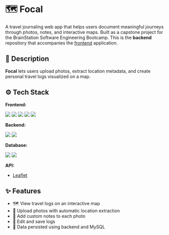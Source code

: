 # 🗺️ Focal

A travel journaling web app that helps users document meaningful journeys through photos, notes, and interactive maps. Built as a capstone project for the BrainStation Software Engineering Bootcamp.
This is the **backend** repository that accompanies the [frontend](https://github.com/jiinp2/jiin-park-capstone) application.

## 📖 Description

**Focal** lets users upload photos, extract location metadata, and create personal travel logs visualized on a map.

## ⚙️ Tech Stack

**Frontend:**
<p align="left">
  <img src="https://img.shields.io/badge/HTML5-E34F26?style=for-the-badge&logo=html5&logoColor=white" />
  <img src="https://img.shields.io/badge/CSS3-1572B6?style=for-the-badge&logo=css3&logoColor=white" />
  <img src="https://img.shields.io/badge/Sass-CC6699?style=for-the-badge&logo=sass&logoColor=white" />
  <img src="https://img.shields.io/badge/JavaScript-323330?style=for-the-badge&logo=javascript&logoColor=F7DF1E" />
  <img src="https://img.shields.io/badge/React-20232A?style=for-the-badge&logo=react&logoColor=61DAFB" />
</p>

**Backend:**
<p align="left">
  <img src="https://img.shields.io/badge/Node%20js-339933?style=for-the-badge&logo=nodedotjs&logoColor=white" />
  <img src="https://img.shields.io/badge/Express.js-000000?style=for-the-badge&logo=express&logoColor=white" />
</p>

**Database:**
<p align="left">
  <img src="https://img.shields.io/badge/MySQL-005C84?style=for-the-badge&logo=mysql&logoColor=white" />
  <img src="https://img.shields.io/badge/Knex.js-orange?style=for-the-badge" />
</p>

**API:**  
- [Leaflet](https://leafletjs.com/)

## ✨ Features
- 🗺️ View travel logs on an interactive map
- 📸 Upload photos with automatic location extraction
- 📝 Add custom notes to each photo
- 🔄 Edit and save logs
- 💾 Data persisted using backend and MySQL
